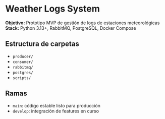 # Weather Logs System

**Objetivo:** Prototipo MVP de gestión de logs de estaciones meteorológicas  
**Stack:** Python 3.13+, RabbitMQ, PostgreSQL, Docker Compose

## Estructura de carpetas
- `producer/`  
- `consumer/`  
- `rabbitmq/`  
- `postgres/`  
- `scripts/`  

## Ramas
- `main`: código estable listo para producción  
- `develop`: integración de features en curso  
